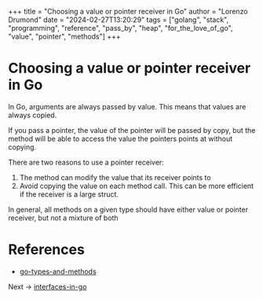 +++
title = "Choosing a value or pointer receiver in Go"
author = "Lorenzo Drumond"
date = "2024-02-27T13:20:29"
tags = ["golang",  "stack",  "programming",  "reference",  "pass_by",  "heap",  "for_the_love_of_go",  "value",  "pointer",  "methods"]
+++


# Choosing a value or pointer receiver in Go

In Go, arguments are always passed by value. This means that values are always copied.

If you pass a pointer, the value of the pointer will be passed by copy, but the method will be able to access the value the pointers points at without copying.

There are two reasons to use a pointer receiver:

1. The method can modify the value that its receiver points to
2. Avoid copying the value on each method call. This can be more efficient if the receiver is a large struct.

In general, all methods on a given type should have either value or pointer receiver, but not a mixture of both


# References
- [go-types-and-methods](/wiki/go-types-and-methods/)

Next -> [interfaces-in-go](/wiki/interfaces-in-go/)
